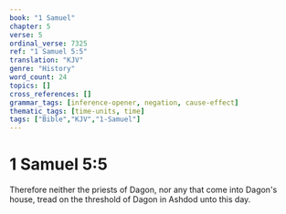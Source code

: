 ```yaml
---
book: "1 Samuel"
chapter: 5
verse: 5
ordinal_verse: 7325
ref: "1 Samuel 5:5"
translation: "KJV"
genre: "History"
word_count: 24
topics: []
cross_references: []
grammar_tags: [inference-opener, negation, cause-effect]
thematic_tags: [time-units, time]
tags: ["Bible","KJV","1-Samuel"]
---
```


# 1 Samuel 5:5

Therefore neither the priests of Dagon, nor any that come into Dagon's house, tread on the threshold of Dagon in Ashdod unto this day.
